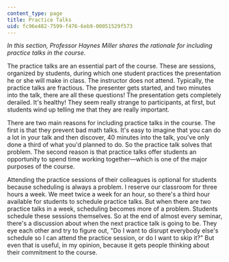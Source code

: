 ```yaml
---
content_type: page
title: Practice Talks
uid: fc96e482-7599-f476-6eb9-00051529f573
---
```


_In this section, Professor Haynes Miller shares the rationale for including practice talks in the course._

The practice talks are an essential part of the course. These are sessions, organized by students, during which one student practices the presentation he or she will make in class. The instructor does not attend. Typically, the practice talks are fractious. The presenter gets started, and two minutes into the talk, there are all these questions! The presentation gets completely derailed. It's healthy! They seem really strange to participants, at first, but students wind up telling me that they are really important.

There are two main reasons for including practice talks in the course. The first is that they prevent bad math talks. It's easy to imagine that you can do a lot in your talk and then discover, 40 minutes into the talk, you've only done a third of what you'd planned to do. So the practice talk solves that problem. The second reason is that practice talks offer students an opportunity to spend time working together—which is one of the major purposes of the course.

Attending the practice sessions of their colleagues is optional for students because scheduling is always a problem. I reserve our classroom for three hours a week. We meet twice a week for an hour, so there's a third hour available for students to schedule practice talks. But when there are two practice talks in a week, scheduling becomes more of a problem. Students schedule these sessions themselves. So at the end of almost every seminar, there's a discussion about when the next practice talk is going to be. They eye each other and try to figure out, "Do I want to disrupt everybody else's schedule so I can attend the practice session, or do I want to skip it?" But even that is useful, in my opinion, because it gets people thinking about their commitment to the course.